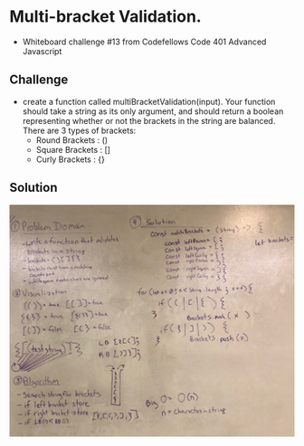 # Multi-bracket Validation.
- Whiteboard challenge #13 from Codefellows Code 401 Advanced Javascript

## Challenge
- create a function called multiBracketValidation(input).  Your function should take a string as its only argument, and should return a boolean representing whether or not the brackets in the string are balanced. There are 3 types of brackets:
	- Round Brackets : ()
	- Square Brackets : []
	- Curly Brackets : {}
## Solution
![multi-bracket-validation-whiteboard](./src/assets/multi-bracket-validation.jpg)

